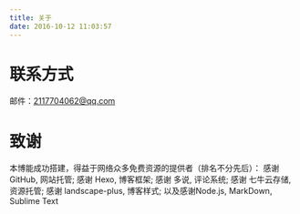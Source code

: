 ```yaml
---
title: 关于
date: 2016-10-12 11:03:57
---
```

# 联系方式
邮件：2117704062@qq.com

# 致谢

本博能成功搭建，得益于网络众多免费资源的提供者（排名不分先后）：
感谢 GitHub, 网站托管;
感谢 Hexo, 博客框架;
感谢 多说, 评论系统;
感谢 七牛云存储, 资源托管;
感谢 landscape-plus, 博客样式;
以及感谢Node.js, MarkDown, Sublime Text